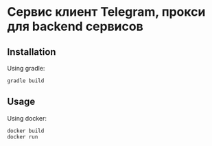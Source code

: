 # Сервис клиент Telegram, прокси для backend сервисов

Installation
------------

Using gradle:

```
gradle build
```

Usage
-----

Using docker:

```
docker build
docker run
```
